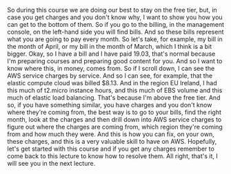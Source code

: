 
<v Instructor>So during this course we are doing our best</v>
to stay on the free tier, but, in case you get charges
and you don't know why, I want to show you how you can
get to the bottom of them.
So if you go to the billing, in the management console,
on the left-hand side you will find bills.
And so these bills represent
what you are going to pay every month.
So let's take, for example, my bill in the month of April,
or my bill in the month of March,
which I think is a bit bigger.
Okay, so I have a bill and I have paid 19.03,
that's normal because I'm preparing courses and preparing
good content for you.
And so I want to know where this, in money, comes from.
So if I scroll down,
I can see the AWS service charges by service.
And so I can see, for example,
that the elastic compute cloud was billed $8.13.
And in the region EU Ireland,
I had this much of t2.micro instance hours,
and this much of EBS volume
and this much of elastic load balancing.
That's because I'm above the free tier.
And so, if you have something similar,
you have charges and you don't
know where they're coming from,
the best way is to go to your bills,
find the right month, look at the charges
and then drill down into AWS service charges
to figure out where the charges are coming from,
which region they're coming from
and how much they were.
And this is how you can fix, on your own, these charges,
and this is a very valuable skill to have on AWS.
Hopefully, let's get started with this course
and if you get any charges
remember to come back to this lecture
to know how to resolve them.
All right, that's it, I will see you
in the next lecture.